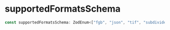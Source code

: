# supportedFormatsSchema

```ts
const supportedFormatsSchema: ZodEnum<["fgb", "json", "tif", "subdivided"]>;
```
